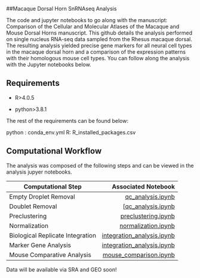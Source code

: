 ##Macaque Dorsal Horn SnRNAseq Analysis

The code and jupyter notebooks to go along with the manuscript: Comparison of the Cellular and Molecular Atlases of the Macaque and Mouse Dorsal Horns 
manuscript. This github details the analysis performed on single nucleus RNA-seq data sampled from the Rhesus macaque dorsal. The resulting analysis yielded precise gene markers for all neural cell types in the macaque dorsal horn and a comparison of the expression patterns with their homologous mouse cell types. You can follow along the analysis with the Jupyter notebooks below. 
## Requirements 

* R>4.0.5

* python>3.8.1


The rest of the requirements can be found below:

python : conda_env.yml
R: R_installed_packages.csv

## Computational Workflow

The analysis was composed of the following steps and can be viewed in the analysis jupyer notebooks.

| Computational Step   | Associated Notebook  |
| ------------- | -----:|
| Empty Droplet Removal    | [qc_analysis.ipynb](qc_analysis.ipynb) |
| Doublet Removal    | [[qc_analysis.ipynb](qc_analysis.ipynb)   |   
| Preclustering  |   [preclustering.ipynb](preclustering.ipynb) |
| Normalization | [normalization.ipynb](normalization.ipynb) |
|Biological Replicate Integration | [integration_analysis.ipynb](integration_analysis.ipynb)   |
|Marker Gene Analysis | [integration_analysis.ipynb](integration_analysis.ipynb)   |
|Mouse Comparative Analysis | [mouse_comparison.ipynb](mouse_comparison.ipynb)   |


Data will be available via SRA and GEO soon!




